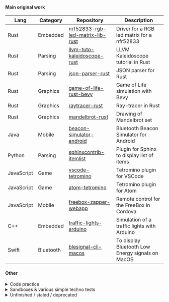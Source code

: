 <!--
**vhiribarren/vhiribarren** is a ✨ _special_ ✨ repository because its
`README.md` (this file) appears on the GitHub profile.
-->

#### Main original work

| Lang | Category | Repository | Description |
| --- | --- | --- | --- |
| Rust | Embedded | [nrf52833-rgb-led-matrix-lib-rust](https://github.com/vhiribarren/nrf52833-rgb-led-matrix-lib-rust) | Driver for a RGB led matrix for a nfr52833 |
| Rust | Parsing | [llvm-tuto-kaleidoscope-rust](https://github.com/vhiribarren/llvm-tuto-kaleidoscope-rust) | LLVM Kaleidoscope tutorial in Rust |
| Rust | Parsing | [json-parser-rust](https://github.com/vhiribarren/json-parser-rust) | JSON parser for Rust |
| Rust | Graphics | [game-of-life-rust-bevy](https://github.com/vhiribarren/game-of-life-rust-bevy) | Game of Life simulation with Bevy |
| Rust | Graphics | [raytracer-rust](https://github.com/vhiribarren/raytracer-rust) | Ray-tracer in Rust |
| Rust | Graphics | [mandelbrot-rust](https://github.com/vhiribarren/mandelbrot-rust) | Drawing of Mandelbrot set |
| Java | Mobile |[beacon-simulator-android](https://github.com/vhiribarren/beacon-simulator-android) | Bluetooth Beacon Simulator for Android |
| Python | Parsing |[sphinxcontrib-itemlist](https://github.com/vhiribarren/sphinxcontrib-itemlist) | Plugin for Sphinx to display list of items |
| JavaScript | Game |[vscode-tetromino](https://github.com/vhiribarren/vscode-tetromino) | Tetromino plugin for VSCode |
| JavaScript | Game |[atom-tetromino](https://github.com/vhiribarren/atom-tetromino) | Tetromino plugin for Atom |
| JavaScript | Mobile |[freebox-zapper-webapp](https://github.com/vhiribarren/freebox-zapper-webapp) | Remote control for the FreeBox in Cordova |
| C++ | Embedded | [traffic-lights-arduino](https://github.com/vhiribarren/traffic-lights-arduino) | Simulation of a traffic lights with Arduino |
| Swift | Bluetooth |[blesignal-cli-macos](https://github.com/vhiribarren/blesignal-cli-macos) | To display Bluetooth Low Energy signals on MacOS |

#### Other

<details>
<summary>Code practice</summary>

| Lang | Repository | Description |
| --- | --- | --- |
| Misc | [advent-of-code](https://github.com/vhiribarren/advent-of-code) | Advent of Code coding challenge |

</details>

<details>
<summary>Sandboxes & various simple techno tests</summary>

| Lang | Repository | Description |
| --- | --- | --- |
| Rust | [bevy-sandbox](https://github.com/vhiribarren/bevy-sandbox) | Tests with Bevy |
| Rust | [nannou-sandbox](https://github.com/vhiribarren/nannou-sandbox) | Tests with Nannou |
| Rust | [microbit-rust-sandbox](https://github.com/vhiribarren/microbit-rust-sandbox) | Tests with a Microbit BBC in Rust |
| Rust | [wgpu-sandbox](https://github.com/vhiribarren/wgpu-sandbox) | Tests with WGPU and Rust |
| JavaScript | [threejs-sandbox](https://github.com/vhiribarren/threejs-sandbox) | Tests with ThreeJS |
| GLSL | [webgl2-sandbox](https://github.com/vhiribarren/webgl2-sandbox) | Tests with WebGL |
| JavaScript | [webrtc-sandbox](https://github.com/vhiribarren/webrtc-sandbox) | Tests with WebRTC |
| Haskell | [haskell-sandbox](https://github.com/vhiribarren/haskell-sandbox) | Tests with Haskell |
| Swift | [ble-ibeacon-notif-ios](https://github.com/vhiribarren/ble-ibeacon-notif-ios) | Tests iBeacon scan with iOS |
| Misc | [hash-ipv4-sandbox](https://github.com/vhiribarren/hash-ipv4-sandbox) | Tests various way of quickly compute some hashes of all IPv4 range |
| Python | [docker-echo-server](https://github.com/vhiribarren/docker-echo-server) | Docker image which echoes on a UDP and a TCP port |

</details>

<details>
<summary>Unfinished / staled / deprecated</summary>

| Lang | Category | Repository | Status | Description |
| --- | --- | --- | --- | --- |
| Go | Parsing | [llvm-tuto-kaleidoscope-golang](https://github.com/vhiribarren/llvm-tuto-kaleidoscope-golang) | Unfinished | LLVM Kaleidoscope tutorial in Go |
| JavaScript | Graphics | [string-art-web](https://github.com/vhiribarren/string-art-web) | Unfinished | Draw curves using their tangents |
| Java | Mobile | [wifi-status-android](https://github.com/vhiribarren/wifi-status-android) | Deprecated | Display the status of the WiFi with very low binary size |
| Swift | App | [lucarne-macos](https://github.com/vhiribarren/lucarne-macos) | Deprecated | Copy a MacOS window to a vignette |

</details>
